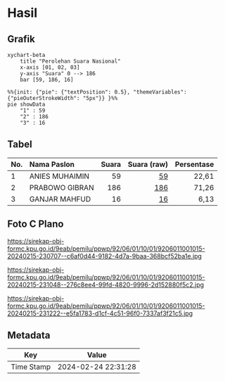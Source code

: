# Hasil

## Grafik

```mermaid
xychart-beta
    title "Perolehan Suara Nasional"
    x-axis [01, 02, 03]
    y-axis "Suara" 0 --> 186
    bar [59, 186, 16]
```

```mermaid
%%{init: {"pie": {"textPosition": 0.5}, "themeVariables": {"pieOuterStrokeWidth": "5px"}} }%%
pie showData
    "1" : 59
    "2" : 186
    "3" : 16
```

## Tabel

| No. | Nama Paslon    | Suara | Suara (raw) | Persentase |
|:--- |:-------------- | -----:| -----------:| ----------:|
| 1   | ANIES MUHAIMIN | 59    | [59][p-1]   | 22,61      |
| 2   | PRABOWO GIBRAN | 186   | [186][p-2]  | 71,26      |
| 3   | GANJAR MAHFUD  | 16    | [16][p-3]   | 6,13       |


[p-1]: https://github.com/gigit-pemilu/pemilu-2024/blob/main/pilpres/hitung-suara/sub/92-papua-barat/sub/06-teluk-bintuni/sub/01-bintuni/sub/1001-bintuni-timur/sub/015-tps/sub/paslon-1.txt
[p-2]: https://github.com/gigit-pemilu/pemilu-2024/blob/main/pilpres/hitung-suara/sub/92-papua-barat/sub/06-teluk-bintuni/sub/01-bintuni/sub/1001-bintuni-timur/sub/015-tps/sub/paslon-2.txt
[p-3]: https://github.com/gigit-pemilu/pemilu-2024/blob/main/pilpres/hitung-suara/sub/92-papua-barat/sub/06-teluk-bintuni/sub/01-bintuni/sub/1001-bintuni-timur/sub/015-tps/sub/paslon-3.txt

## Foto C Plano

https://sirekap-obj-formc.kpu.go.id/9eab/pemilu/ppwp/92/06/01/10/01/9206011001015-20240215-230707--c6af0d44-9182-4d7a-9baa-368bcf52ba1e.jpg

https://sirekap-obj-formc.kpu.go.id/9eab/pemilu/ppwp/92/06/01/10/01/9206011001015-20240215-231048--276c8ee4-99fd-4820-9996-2d152880f5c2.jpg

https://sirekap-obj-formc.kpu.go.id/9eab/pemilu/ppwp/92/06/01/10/01/9206011001015-20240215-231222--e5fa1783-d1cf-4c51-96f0-7337af3f21c5.jpg


## Metadata

| Key        | Value               |
| ---------- | ------------------- |
| Time Stamp | 2024-02-24 22:31:28 |



